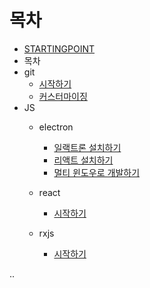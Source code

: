 # 목차
* [STARTINGPOINT](../README.md)
* 목차
* git
  * [시작하기](../git/start.md)
  * [커스터마이징](../git/customize.md)
* JS
  * electron
    * [일랙트론 설치하기](../js/electronjs/1.1.install.electron.md)
    * [리액트 설치하기](../js/electronjs/1.2.install.react.md)
    * [멀티 윈도우로 개발하기](js/electronjs/1.3.build.multi-window-app.md)

  * react
    * [시작하기](../js/reactjs/start.md)
  * rxjs
    * [시작하기](../js/rxjs/start.md)



..